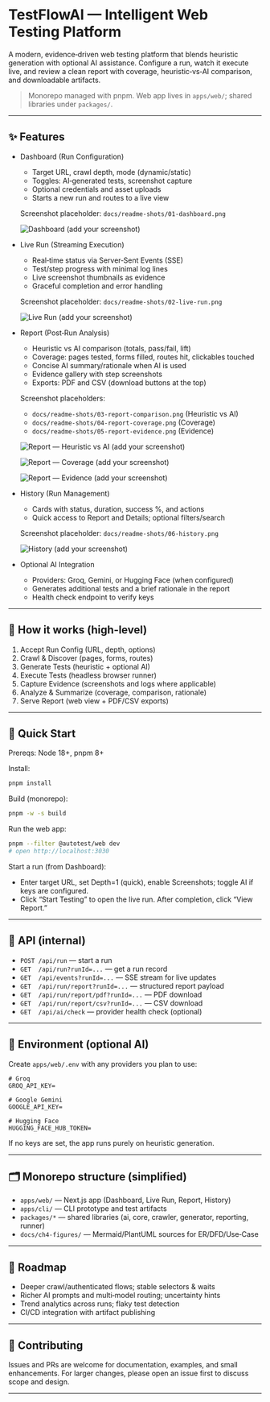 # TestFlowAI — Intelligent Web Testing Platform

A modern, evidence‑driven web testing platform that blends heuristic generation with optional AI assistance. Configure a run, watch it execute live, and review a clean report with coverage, heuristic‑vs‑AI comparison, and downloadable artifacts.

> Monorepo managed with pnpm. Web app lives in `apps/web/`; shared libraries under `packages/`.

---

## ✨ Features

- Dashboard (Run Configuration)
  - Target URL, crawl depth, mode (dynamic/static)
  - Toggles: AI‑generated tests, screenshot capture
  - Optional credentials and asset uploads
  - Starts a new run and routes to a live view

  Screenshot placeholder: `docs/readme-shots/01-dashboard.png`

  ![Dashboard (add your screenshot)](docs/readme-shots/01-dashboard.png)

- Live Run (Streaming Execution)
  - Real‑time status via Server‑Sent Events (SSE)
  - Test/step progress with minimal log lines
  - Live screenshot thumbnails as evidence
  - Graceful completion and error handling

  Screenshot placeholder: `docs/readme-shots/02-live-run.png`

  ![Live Run (add your screenshot)](docs/readme-shots/02-live-run.png)

- Report (Post‑Run Analysis)
  - Heuristic vs AI comparison (totals, pass/fail, lift)
  - Coverage: pages tested, forms filled, routes hit, clickables touched
  - Concise AI summary/rationale when AI is used
  - Evidence gallery with step screenshots
  - Exports: PDF and CSV (download buttons at the top)

  Screenshot placeholders:
  - `docs/readme-shots/03-report-comparison.png` (Heuristic vs AI)
  - `docs/readme-shots/04-report-coverage.png` (Coverage)
  - `docs/readme-shots/05-report-evidence.png` (Evidence)

  ![Report — Heuristic vs AI (add your screenshot)](docs/readme-shots/03-report-comparison.png)

  ![Report — Coverage (add your screenshot)](docs/readme-shots/04-report-coverage.png)

  ![Report — Evidence (add your screenshot)](docs/readme-shots/05-report-evidence.png)

- History (Run Management)
  - Cards with status, duration, success %, and actions
  - Quick access to Report and Details; optional filters/search

  Screenshot placeholder: `docs/readme-shots/06-history.png`

  ![History (add your screenshot)](docs/readme-shots/06-history.png)

- Optional AI Integration
  - Providers: Groq, Gemini, or Hugging Face (when configured)
  - Generates additional tests and a brief rationale in the report
  - Health check endpoint to verify keys

---

## 🧠 How it works (high‑level)

1. Accept Run Config (URL, depth, options)
2. Crawl & Discover (pages, forms, routes)
3. Generate Tests (heuristic + optional AI)
4. Execute Tests (headless browser runner)
5. Capture Evidence (screenshots and logs where applicable)
6. Analyze & Summarize (coverage, comparison, rationale)
7. Serve Report (web view + PDF/CSV exports)

---

## 🚀 Quick Start

Prereqs: Node 18+, pnpm 8+

Install:

```bash
pnpm install
```

Build (monorepo):

```bash
pnpm -w -s build
```

Run the web app:

```bash
pnpm --filter @autotest/web dev
# open http://localhost:3030
```

Start a run (from Dashboard):

- Enter target URL, set Depth=1 (quick), enable Screenshots; toggle AI if keys are configured.
- Click “Start Testing” to open the live run. After completion, click “View Report.”

---

## 🔌 API (internal)

- `POST /api/run` — start a run
- `GET  /api/run?runId=...` — get a run record
- `GET  /api/events?runId=...` — SSE stream for live updates
- `GET  /api/run/report?runId=...` — structured report payload
- `GET  /api/run/report/pdf?runId=...` — PDF download
- `GET  /api/run/report/csv?runId=...` — CSV download
- `GET  /api/ai/check` — provider health check (optional)

---

## 🔐 Environment (optional AI)

Create `apps/web/.env` with any providers you plan to use:

```env
# Groq
GROQ_API_KEY=

# Google Gemini
GOOGLE_API_KEY=

# Hugging Face
HUGGING_FACE_HUB_TOKEN=
```

If no keys are set, the app runs purely on heuristic generation.

---

## 🗂️ Monorepo structure (simplified)

- `apps/web/` — Next.js app (Dashboard, Live Run, Report, History)
- `apps/cli/` — CLI prototype and test artifacts
- `packages/*` — shared libraries (ai, core, crawler, generator, reporting, runner)
- `docs/ch4-figures/` — Mermaid/PlantUML sources for ER/DFD/Use‑Case

---

## 🧭 Roadmap

- Deeper crawl/authenticated flows; stable selectors & waits
- Richer AI prompts and multi‑model routing; uncertainty hints
- Trend analytics across runs; flaky test detection
- CI/CD integration with artifact publishing

---

## 🤝 Contributing

Issues and PRs are welcome for documentation, examples, and small enhancements. For larger changes, please open an issue first to discuss scope and design.

---
